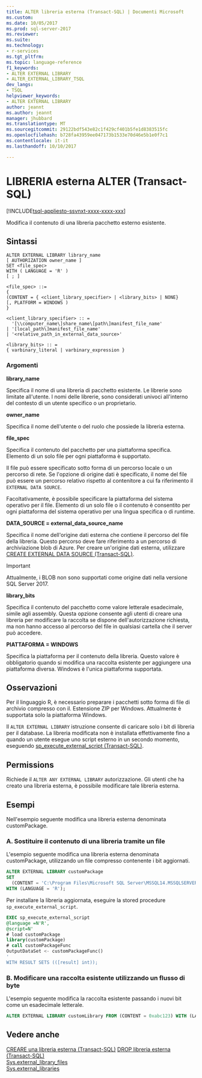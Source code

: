 ```yaml
---
title: ALTER libreria esterna (Transact-SQL) | Documenti Microsoft
ms.custom: 
ms.date: 10/05/2017
ms.prod: sql-server-2017
ms.reviewer: 
ms.suite: 
ms.technology:
- r-services
ms.tgt_pltfrm: 
ms.topic: language-reference
f1_keywords:
- ALTER EXTERNAL LIBRARY
- ALTER_EXTERNAL_LIBRARY_TSQL
dev_langs:
- TSQL
helpviewer_keywords:
- ALTER EXTERNAL LIBRARY
author: jeannt
ms.author: jeannt
manager: jhubbard
ms.translationtype: MT
ms.sourcegitcommit: 29122bdf543e82c1f429cf401b5fe1d8383515fc
ms.openlocfilehash: b728fa43959ee047173b1533e70d46e5b1e0f7c1
ms.contentlocale: it-it
ms.lasthandoff: 10/10/2017

---
```

# <a name="alter-external-library-transact-sql"></a>LIBRERIA esterna ALTER (Transact-SQL)  

[!INCLUDE[tsql-appliesto-ssvnxt-xxxx-xxxx-xxx](../../includes/tsql-appliesto-ssvnxt-xxxx-xxxx-xxx.md)]

Modifica il contenuto di una libreria pacchetto esterno esistente.

## <a name="syntax"></a>Sintassi

```
ALTER EXTERNAL LIBRARY library_name
[ AUTHORIZATION owner_name ]
SET <file_spec>
WITH ( LANGUAGE = 'R' )
[ ; ]

<file_spec> ::=
{
(CONTENT = { <client_library_specifier> | <library_bits> | NONE}
[, PLATFORM = WINDOWS )
}

<client_library_specifier> :: =
  '[\\computer_name\]share_name\[path\]manifest_file_name'
| '[local_path\]manifest_file_name'
| '<relative_path_in_external_data_source>'

<library_bits> :: =
{ varbinary_literal | varbinary_expression }
```

### <a name="arguments"></a>Argomenti

**library_name**

Specifica il nome di una libreria di pacchetto esistente. Le librerie sono limitate all'utente. I nomi delle librerie, sono considerati univoci all'interno del contesto di un utente specifico o un proprietario.

**owner_name**

Specifica il nome dell'utente o del ruolo che possiede la libreria esterna.

**file_spec**

Specifica il contenuto del pacchetto per una piattaforma specifica. Elemento di un solo file per ogni piattaforma è supportato.

Il file può essere specificato sotto forma di un percorso locale o un percorso di rete. Se l'opzione di origine dati è specificato, il nome del file può essere un percorso relativo rispetto al contenitore a cui fa riferimento il `EXTERNAL DATA SOURCE`.

Facoltativamente, è possibile specificare la piattaforma del sistema operativo per il file. Elemento di un solo file o il contenuto è consentito per ogni piattaforma del sistema operativo per una lingua specifica o di runtime.

**DATA_SOURCE = external_data_source_name**

Specifica il nome dell'origine dati esterna che contiene il percorso del file della libreria. Questo percorso deve fare riferimento a un percorso di archiviazione blob di Azure. Per creare un'origine dati esterna, utilizzare [CREATE EXTERNAL DATA SOURCE (Transact-SQL)](create-external-data-source-transact-sql.md).

> [!IMPORTANT] 
> Attualmente, i BLOB non sono supportati come origine dati nella versione SQL Server 2017.

**library_bits**

Specifica il contenuto del pacchetto come valore letterale esadecimale, simile agli assembly. Questa opzione consente agli utenti di creare una libreria per modificare la raccolta se dispone dell'autorizzazione richiesta, ma non hanno accesso al percorso del file in qualsiasi cartella che il server può accedere.

**PIATTAFORMA = WINDOWS**

Specifica la piattaforma per il contenuto della libreria. Questo valore è obbligatorio quando si modifica una raccolta esistente per aggiungere una piattaforma diversa. Windows è l'unica piattaforma supportata.

## <a name="remarks"></a>Osservazioni

Per il linguaggio R, è necessario preparare i pacchetti sotto forma di file di archivio compresso con il. Estensione ZIP per Windows. Attualmente è supportata solo la piattaforma Windows.  

Il `ALTER EXTERNAL LIBRARY` istruzione consente di caricare solo i bit di libreria per il database. La libreria modificata non è installata effettivamente fino a quando un utente esegue uno script esterno in un secondo momento, eseguendo [sp_execute_external_script (Transact-SQL)](../../relational-databases/system-stored-procedures/sp-execute-external-script-transact-sql.md).

## <a name="permissions"></a>Permissions

Richiede il `ALTER ANY EXTERNAL LIBRARY` autorizzazione. Gli utenti che ha creato una libreria esterna, è possibile modificare tale libreria esterna.

## <a name="examples"></a>Esempi

Nell'esempio seguente modifica una libreria esterna denominata customPackage.

### <a name="a-replace-the-contents-of-a-library-using-a-file"></a>A. Sostituire il contenuto di una libreria tramite un file

L'esempio seguente modifica una libreria esterna denominata customPackage, utilizzando un file compresso contenente i bit aggiornati.

```sql
ALTER EXTERNAL LIBRARY customPackage 
SET 
  (CONTENT = 'C:\Program Files\Microsoft SQL Server\MSSQL14.MSSQLSERVER\customPackage.zip')
WITH (LANGUAGE = 'R');
```  

Per installare la libreria aggiornata, eseguire la stored procedure `sp_execute_external_script`.

```sql   
EXEC sp_execute_external_script 
@language =N'R', 
@script=N'
# load customPackage
library(customPackage)
# call customPackageFunc
OutputDataSet <- customPackageFunc()
'
WITH RESULT SETS (([result] int));
```

### <a name="b-alter-an-existing-library-using-a-byte-stream"></a>B. Modificare una raccolta esistente utilizzando un flusso di byte

L'esempio seguente modifica la raccolta esistente passando i nuovi bit come un esadecimale letterale.

```SQL
ALTER EXTERNAL LIBRARY customLibrary FROM (CONTENT = 0xabc123) WITH (LANGUAGE = 'R');
```

## <a name="see-also"></a>Vedere anche  

[CREARE una libreria esterna (Transact-SQL)](create-external-library-transact-sql.md)
[DROP libreria esterna (Transact-SQL)](drop-external-library-transact-sql.md)  
[Sys.external_library_files](../../relational-databases/system-catalog-views/sys-external-library-files-transact-sql.md)  
[Sys.external_libraries](../../relational-databases/system-catalog-views/sys-external-libraries-transact-sql.md)  

